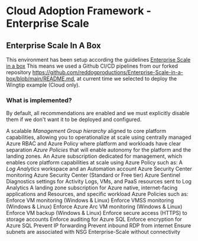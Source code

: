 
# Cloud Adoption Framework - Enterprise Scale

## Enterprise Scale In A Box

This environment has been setup according the guidelines [Enterprise Scale in a box](https://github.com/Azure/Enterprise-Scale/blob/main/docs/enterprise-scale-iab/README.md)
This means we used a Github CI/CD pipelines from our forked repository <https://github.com/reddogproductions/Enterprise-Scale-in-a-box/blob/main/README.md>, at current time we selected to deploy the Wingtip example (Cloud only).

### What is implemented?

By default, all recommendations are enabled and we must explicitly disable them if we don't want it to be deployed and configured.

A scalable *Management Group hierarchy* aligned to core platform capabilities, allowing you to operationalize at scale using centrally managed Azure RBAC and Azure Policy where platform and workloads have clear separation
*Azure Policies* that will enable autonomy for the platform and the landing zones.
An Azure subscription dedicated for management, which enables core platform capabilities at scale using Azure Policy such as:
A *Log Analytics* workspace and an Automation account
Azure Security Center monitoring
Azure Security Center (Standard or Free tier)
Azure Sentinel
Diagnostics settings for Activity Logs, VMs, and PaaS resources sent to Log Analytics
A landing zone subscription for Azure native, internet-facing applications and Resources, and specific workload Azure Policies such as:
Enforce VM monitoring (Windows & Linux)
Enforce VMSS monitoring (Windows & Linux)
Enforce Azure Arc VM monitoring (Windows & Linux)
Enforce VM backup (Windows & Linux)
Enforce secure access (HTTPS) to storage accounts
Enforce auditing for Azure SQL
Enforce encryption for Azure SQL
Prevent IP forwarding
Prevent inbound RDP from internet
Ensure subnets are associated with NSG
Enterprise-Scale without connectivity
